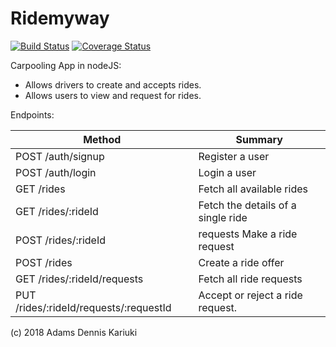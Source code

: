 # Ridemyway

[![Build Status](https://travis-ci.org/adamsdenniskariuki/ridemyway.svg?branch=develop)](https://travis-ci.org/adamsdenniskariuki/ridemyway) [![Coverage Status](https://coveralls.io/repos/github/adamsdenniskariuki/ridemyway/badge.svg?branch=develop)](https://coveralls.io/github/adamsdenniskariuki/ridemyway?branch=develop)

Carpooling App in nodeJS:

- Allows drivers to create and accepts rides.
- Allows users to view and request for rides.

Endpoints:

| Method | Summary |
| --- | --- |
|POST /auth/signup |	Register a user|
|POST /auth/login |	Login a user|
|GET /rides |	Fetch all available rides|
|GET /rides/:rideId	| Fetch the details of a single ride|
|POST /rides/:rideId | requests	Make a ride request|
|POST /rides |	Create a ride offer|
|GET /rides/:rideId/requests |	Fetch all ride requests|
|PUT /rides/:rideId/requests/:requestId |	Accept or reject a ride request.|


(c) 2018 Adams Dennis Kariuki
